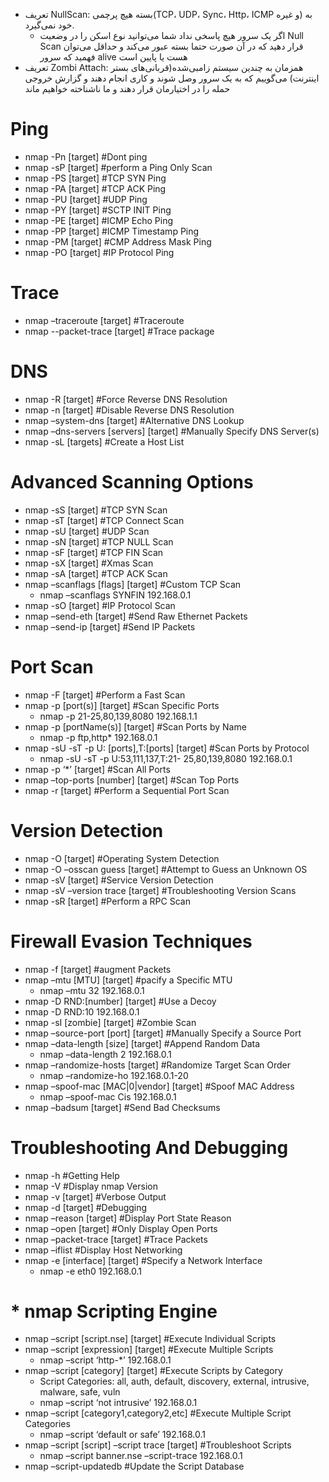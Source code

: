 * تعریف NullScan: بسته هیچ پرچمی(TCP، UDP، Sync، Http، ICMP و غیره) به خود نمی‌گیرد.
    * اگر یک سرور هیچ پاسخی نداد شما می‌توانید نوع اسکن را در وضعیت Null Scan قرار دهید که در آن صورت حتما بسته عبور می‌کند و حداقل می‌توان فهمید که سرور alive هست یا پایین است
* تعریف Zombi Attach: همزمان به چندین سیستم زامبی‌شده(قربانی‌های بستر اینترنت) می‌گوییم که به یک سرور وصل شوند و کاری انجام دهند و گزارش خروجی حمله را در اختیارمان قرار دهند و ما ناشناخته خواهیم ماند

# Ping

* nmap -Pn [target] #Dont ping
* nmap -sP [target] #perform a Ping Only Scan
* nmap -PS [target] #TCP SYN Ping
* nmap -PA [target] #TCP ACK Ping
* nmap -PU [target] #UDP Ping
* nmap -PY [target] #SCTP INIT Ping
* nmap -PE [target] #ICMP Echo Ping
* nmap -PP [target] #ICMP Timestamp Ping
* nmap -PM [target] #CMP Address Mask Ping
* nmap -PO [target] #IP Protocol Ping

# Trace

* nmap –traceroute     [target] #Traceroute
* nmap --packet-trace [target] #Trace package

# DNS

* nmap -R [target] #Force Reverse DNS Resolution
* nmap -n [target] #Disable Reverse DNS Resolution
* nmap –system-dns [target] #Alternative DNS Lookup
* nmap –dns-servers [servers] [target] #Manually Specify DNS Server(s)
* nmap -sL [targets] #Create a Host List

# Advanced Scanning Options

* nmap -sS [target] #TCP SYN Scan
* nmap -sT [target] #TCP Connect Scan
* nmap -sU [target] #UDP Scan
* nmap -sN [target] #TCP NULL Scan
* nmap -sF [target] #TCP FIN Scan
* nmap -sX [target] #Xmas Scan
* nmap -sA [target] #TCP ACK Scan
* nmap –scanflags [flags] [target] #Custom TCP Scan
    * nmap –scanflags SYNFIN 192.168.0.1
* nmap -sO [target] #IP Protocol Scan
* nmap –send-eth [target] #Send Raw Ethernet Packets
* nmap –send-ip [target] #Send IP Packets

# Port Scan

* nmap -F [target] #Perform a Fast Scan
* nmap -p [port(s)] [target] #Scan Specific Ports
    * nmap -p 21-25,80,139,8080 192.168.1.1
* nmap -p [portName(s)] [target] #Scan Ports by Name
    * nmap -p ftp,http* 192.168.0.1
* nmap -sU -sT -p U: [ports],T:[ports] [target] #Scan Ports by Protocol
    * nmap -sU -sT -p U:53,111,137,T:21- 25,80,139,8080 192.168.0.1
* nmap -p ‘*’ [target] #Scan All Ports
* nmap –top-ports [number] [target] #Scan Top Ports
* nmap -r [target] #Perform a Sequential Port Scan

# Version Detection

* nmap -O [target] #Operating System Detection
* nmap -O –osscan guess [target] #Attempt to Guess an Unknown OS
* nmap -sV [target] #Service Version Detection
* nmap -sV –version trace [target] #Troubleshooting Version Scans
* nmap -sR [target] #Perform a RPC Scan

# Firewall Evasion Techniques

* nmap -f [target] #augment Packets
* nmap –mtu [MTU] [target] #pacify a Specific MTU
    * nmap –mtu 32 192.168.0.1
* nmap -D RND:[number] [target] #Use a Decoy
* nmap -D RND:10 192.168.0.1
* nmap -sI [zombie] [target] #Zombie Scan
* nmap –source-port [port] [target] #Manually Specify a Source Port
* nmap –data-length [size] [target] #Append Random Data
    * nmap –data-length 2 192.168.0.1
* nmap –randomize-hosts [target] #Randomize Target Scan Order
    * nmap –randomize-ho 192.168.0.1-20
* nmap –spoof-mac [MAC|0|vendor] [target] #Spoof MAC Address
    * nmap –spoof-mac Cis 192.168.0.1
* nmap –badsum [target] #Send Bad Checksums

# Troubleshooting And Debugging

* nmap -h #Getting Help
* nmap -V #Display nmap Version
* nmap -v [target] #Verbose Output
* nmap -d [target] #Debugging
* nmap –reason [target] #Display Port State Reason
* nmap –open [target] #Only Display Open Ports
* nmap –packet-trace [target] #Trace Packets
* nmap –iflist #Display Host Networking
* nmap -e [interface] [target] #Specify a Network Interface
    * nmap -e eth0 192.168.0.1

#   * nmap Scripting Engine

* nmap –script [script.nse] [target] #Execute Individual Scripts
* nmap –script [expression] [target] #Execute Multiple Scripts
    * nmap –script ‘http-*’ 192.168.0.1
* nmap –script [category] [target] #Execute Scripts by Category
    * Script Categories: all, auth, default, discovery, external, intrusive, malware, safe, vuln
    * nmap –script ‘not intrusive’ 192.168.0.1
* nmap –script [category1,category2,etc] #Execute Multiple Script Categories
    * nmap –script ‘default or safe’ 192.168.0.1
* nmap –script [script] –script trace [target] #Troubleshoot Scripts
    * nmap –script banner.nse –script-trace 192.168.0.1
* nmap –script-updatedb #Update the Script Database